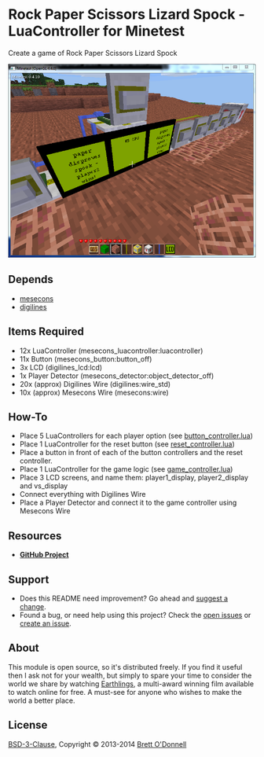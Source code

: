 # Rock Paper Scissors Lizard Spock - LuaController for Minetest

Create a game of Rock Paper Scissors Lizard Spock

![Screenshot](https://raw.githubusercontent.com/cornernote/minetest-rpsls_lc/master/screenshot.png "Rock Paper Scissors Lizard Spock")


## Depends

* [mesecons](https://github.com/Jeija/minetest-mod-mesecons)
* [digilines](https://github.com/Jeija/minetest-mod-digilines)


## Items Required

- 12x LuaController (mesecons_luacontroller:luacontroller)
- 11x Button (mesecons_button:button_off)
- 3x LCD (digilines_lcd:lcd)
- 1x Player Detector (mesecons_detector:object_detector_off)
- 20x (approx) Digilines Wire (digilines:wire_std)
- 10x (approx) Mesecons Wire (mesecons:wire)


## How-To

- Place 5 LuaControllers for each player option (see [button_controller.lua](https://github.com/cornernote/minetest-rpsls_lc/blob/master/button_controller.lua))
- Place 1 LuaController for the reset button (see [reset_controller.lua](https://github.com/cornernote/minetest-rpsls_lc/blob/master/reset_controller.lua))
- Place a button in front of each of the button controllers and the reset controller.
- Place 1 LuaController for the game logic (see [game_controller.lua](https://github.com/cornernote/minetest-rpsls_lc/blob/master/game_controller.lua))
- Place 3 LCD screens, and name them: player1_display, player2_display and vs_display
- Connect everything with Digilines Wire
- Place a Player Detector and connect it to the game controller using Mesecons Wire


## Resources

- **[GitHub Project](https://github.com/cornernote/minetest-rpsls_lc)**


## Support

- Does this README need improvement?  Go ahead and [suggest a change](https://github.com/cornernote/minetest-rpsls_lc/edit/master/README.md).
- Found a bug, or need help using this project?  Check the [open issues](https://github.com/cornernote/minetest-rpsls_lc/issues) or [create an issue](https://github.com/cornernote/minetest-rpsls_lc/issues/new).


## About

This module is open source, so it's distributed freely. If you find it useful then I ask not for your wealth, but simply to spare your time to consider the world we share by watching [Earthlings](http://earthlings.com/), a multi-award winning film available to watch online for free. A must-see for anyone who wishes to make the world a better place.


## License

[BSD-3-Clause](https://raw.github.com/cornernote/minetest-rpsls_lc/master/LICENSE), Copyright © 2013-2014 [Brett O'Donnell](http://cornernote.github.io/)
